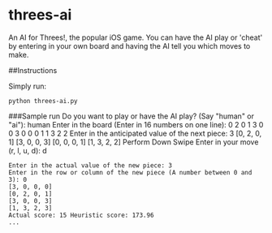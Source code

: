 threes-ai
=========

An AI for Threes!, the popular iOS game. You can have the AI play or 'cheat' by entering in your own board and having the AI tell you which moves to make.

##Instructions

Simply run:

    python threes-ai.py
    
###Sample run
    Do you want to play or have the AI play? (Say "human" or "ai"): human
    Enter in the board (Enter in 16 numbers on one line): 0 2 0 1 3 0 0 3 0 0 0 1 1 3 2 2
    Enter in the anticipated value of the next piece: 3
    [0, 2, 0, 1]
    [3, 0, 0, 3]
    [0, 0, 0, 1]
    [1, 3, 2, 2]
    Perform Down Swipe
    Enter in your move (r, l, u, d): d
    
    Enter in the actual value of the new piece: 3
    Enter in the row or column of the new piece (A number between 0 and 3): 0
    [3, 0, 0, 0]
    [0, 2, 0, 1]
    [3, 0, 0, 3]
    [1, 3, 2, 3]
    Actual score: 15 Heuristic score: 173.96
    ...
